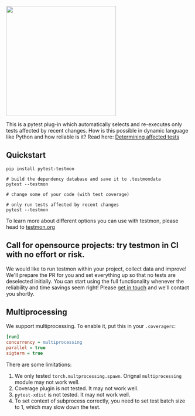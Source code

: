 <img src=https://user-images.githubusercontent.com/135344/219700265-0a9b152f-7285-4607-bbce-0c9aeddd520b.svg width=300>

This is a pytest plug-in which automatically selects and re-executes
only tests affected by recent changes. How is this possible in dynamic
language like Python and how reliable is it? Read here: [Determining
affected tests](https://testmon.org/blog/determining-affected-tests/)

## Quickstart

    pip install pytest-testmon

    # build the dependency database and save it to .testmondata
    pytest --testmon

    # change some of your code (with test coverage)

    # only run tests affected by recent changes
    pytest --testmon

To learn more about different options you can use with testmon, please
head to [testmon.org](https://testmon.org)

## Call for opensource projects: try testmon in CI with no effort or risk.

We would like to run testmon within your project, collect data and improve!
We'll prepare the PR for you and set everything up so that no tests are deselected initially.
You can start using the full functionality whenever the reliability and time savings seem right!
Please <a href="https://testmon.org/ci.html">get in touch</a> and we'll contact you shortly.

## Multiprocessing

We support multiprocessing. To enable it, put this in your `.coveragerc`:

```ini
[run]
concurrency = multiprocessing
parallel = true
sigterm = true
```

There are some limitations:
1. We only tested `torch.multprocessing.spawn`. Orignal `multiprocessing` module may not work well.
2. Coverage plugin is not tested. It may not work well.
3. `pytest-xdist` is not tested. It may not work well.
4. To set context of subprocess correctly, you need to set test batch size to 1, which may slow down the test.